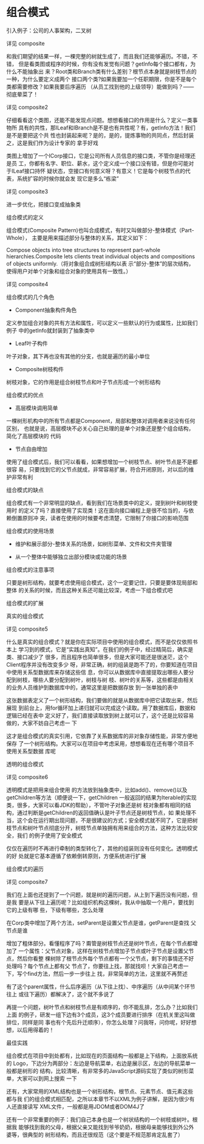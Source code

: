 组合模式
========

引入例子：公司的人事架构，二叉树

详见 composite

和我们期望的结果一样，一棵完整的树就生成了，而且我们还能够遍历。不错，不错，
但是看类图或程序的时候，你有没有发觉有问题？getInfo每个接口都有，为什么不能抽象出
来？Root类和Branch类有什么差别？根节点本身就是树枝节点的一种，为什么要定义成两个
接口两个类?如果我要加一个任职期限，你是不是每个类都需要修改？如果我要后序遍历
（从员工找到他的上级领导）能做到吗？——彻底晕菜了！

详见 composite2

仔细看看这个类图，还能不能发现点问题。想想看接口的作用是什么？定义一类事物所
具有的共性，那ILeaf和IBranch是不是也有共性呢？有，getInfo方法！我们是不是要把这个共
性也封装起来呢？是的，是的，提炼事物的共同点，然后封装之，这是我们作为设计专家的
拿手好戏

类图上增加了一个ICorp接口，它是公司所有人员信息的接口类，不管你是经理还是员
工，你都有名字、职位、薪水，这个定义成一个接口没有错，但是你可能对于ILeaf接口持怀
疑状态，空接口有何意义呀？有意义！它是每个树枝节点的代表，系统扩容的时候你就会发
现它是多么“栋梁”

详见 composite3

进一步优化，把接口变成抽象类

组合模式的定义

组合模式(Composite Pattern)也叫合成模式，有时又叫做部分-整体模式（Part-Whole），
主要是用来描述部分与整体的关系，其定义如下：

Compose objects into tree structures to represent part-whole hierarchies.Composite lets clients
treat individual objects and compositions of objects uniformly.（将对象组合成树形结构以表
示“部分-整体”的层次结构，使得用户对单个对象和组合对象的使用具有一致性。）

详见 composite4

组合模式的几个角色

- Component抽象构件角色

定义参加组合对象的共有方法和属性，可以定义一些默认的行为或属性，比如我们例子
中的getInfo就封装到了抽象类中

- Leaf叶子构件

叶子对象，其下再也没有其他的分支，也就是遍历的最小单位

- Composite树枝构件

树枝对象，它的作用是组合树枝节点和叶子节点形成一个树形结构

组合模式的优点

- 高层模块调用简单

一棵树形机构中的所有节点都是Component，局部和整体对调用者来说没有任何区别，
也就是说，高层模块不必关心自己处理的是单个对象还是整个组合结构，简化了高层模块的
代码

- 节点自由增加

使用了组合模式后，我们可以看看，如果想增加一个树枝节点、树叶节点是不是都很容
易，只要找到它的父节点就成，非常容易扩展，符合开闭原则，对以后的维护非常有利

组合模式的缺点

组合模式有一个非常明显的缺点，看到我们在场景类中的定义，提到树叶和树枝使用时
的定义了吗？直接使用了实现类！这在面向接口编程上是很不恰当的，与依赖倒置原则冲
突，读者在使用的时候要考虑清楚，它限制了你接口的影响范围

组合模式的使用场景

- 维护和展示部分-整体关系的场景，如树形菜单、文件和文件夹管理

- 从一个整体中能够独立出部分模块或功能的场景

组合模式的注意事项

只要是树形结构，就要考虑使用组合模式，这个一定要记住，只要是要体现局部和整体
的关系的时候，而且这种关系还可能比较深，考虑一下组合模式吧

组合模式的扩展

真实的组合模式

详见 composite5

什么是真实的组合模式？就是你在实际项目中使用的组合模式，而不是仅仅依照书本上
学习到的模式，它是“实践出真知”。在我们的例子中，经过精简后，确实是类、接口减少了
很多，而且程序也简单很多，但是大家可能还是很迷茫，这个Client程序并没有改变多少
呀，非常正确，树的组装是跑不了的，你要知道在项目中使用关系型数据库来存储这些信
息，你可以从数据库中直接提取出哪些人要分配到树枝，哪些人要分配到树叶，树枝与树
枝、树叶的关系等，这些都是由相关的业务人员维护到数据库中的，通常这里是把数据存放
到一张单独的表中

这张数据表定义了一个树形结构，我们要做的就是从数据库中把它读取出来，然后展现
到前台上，用for循环加上递归就可以完成这个读取。用了数据库后，数据和逻辑已经在表中
定义好了，我们直接读取放到树上就可以了，这个还是比较容易做的，大家不妨自己考虑一
下

这才是组合模式的真实引用，它依靠了关系数据库的非对象存储性能，非常方便地保存
了一个树形结构。大家可以在项目中考虑采用，想想看现在还有哪个项目不使用关系型数据
库呢

透明的组合模式

详见 composite6

透明模式是把用来组合使用
的方法放到抽象类中，比如add()、remove()以及getChildren等方法（顺便说一下，getChildren
一般返回的结果为Iterable的实现类，很多，大家可以看JDK的帮助），不管叶子对象还是树
枝对象都有相同的结构，通过判断是getChildren的返回值确认是叶子节点还是树枝节点，如
果处理不当，这个会在运行期出现问题，不是很建议的方式；安全模式就不同了，它是把树
枝节点和树叶节点彻底分开，树枝节点单独拥有用来组合的方法，这种方法比较安全，我们
的例子使用了安全模式

仅仅在遍历时不再进行牵制的类型转化了，其他的组装则没有任何变化。透明模式的好
处就是它基本遵循了依赖倒转原则，方便系统进行扩展

组合模式的遍历

详见 composite7

我们在上面也还提到了一个问题，就是树的遍历问题，从上到下遍历没有问题，但是我
要是从下往上遍历呢？比如组织机构这棵树，我从中抽取一个用户，要找到它的上级有哪
些，下级有哪些，怎么处理

在Corp类中增加了两个方法，setParent是设置父节点是谁，getParent是查找
父节点是谁

增加了粗体部分。看懂程序了吗？甭管是树枝节点还是树叶节点，在每个节点都增加了
一个属性：父节点对象，这样在树枝节点增加子节点或叶子节点是设置父节点，然后你看整
棵树除了根节点外每个节点都有一个父节点，剩下的事情还不好处理吗？每个节点上都有父
节点了，你要往上找，那就找呗！大家自己考虑一下，写个find方法，然后一步一步往上
找，非常简单的方法，这里就不再赘述

有了这个parent属性，什么后序遍历（从下往上找）、中序遍历（从中间某个环节往上
或往下遍历）都解决了，这个就不多说了

再提一个问题，树叶节点和树枝节点是有顺序的，你不能乱排，怎么办？比如我们上面
的例子，研发一组下边有3个成员，这3个成员要进行排序（在机关里这叫做排位，同样是同
事也有个先后升迁顺序），你怎么处理？问我呀，问你呢，好好想想，以后用得着的！

最佳实践
 
组合模式在项目中到处都有，比如现在的页面结构一般都是上下结构，上面放系统的
Logo，下边分为两部分：左边是导航菜单，右边是展示区，左边的导航菜单一般都是树形的
结构，比较清晰，有非常多的JavaScript源码实现了类似的树形菜单，大家可以到网上搜索
一下
 
还有，大家常用的XML结构也是一个树形结构，根节点、元素节点、值元素这些都与我
们的组合模式相匹配，之所以本章节不以XML为例子讲解，是因为很少有人还直接读写
XML文件，一般都是用JDOM或者DOM4J了

还有一个非常重要的例子：我们自己本身也是一个树状结构的一个树枝或树叶。根据我
能够找到我的父母，根据父亲又能找到爷爷奶奶，根据母亲能够找到外公外婆等，很典型的
树形结构，而且还很规范（这个要是不规范那肯定乱套了）
